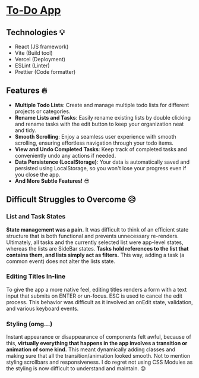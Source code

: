 # [To-Do App](https://to-do-app-spycrab-db.vercel.app/)

## Technologies :bulb:

- React (JS framework)
- Vite (Build tool)
- Vercel (Deployment)
- ESLint (Linter)
- Prettier (Code formatter)

## Features :fire:

- **Multiple Todo Lists**: Create and manage multiple todo lists for different projects or categories.
- **Rename Lists and Tasks**: Easily rename existing lists by double clicking and rename tasks with the edit button to keep your organization neat and tidy.
- **Smooth Scrolling**: Enjoy a seamless user experience with smooth scrolling, ensuring effortless navigation through your todo items.
- **View and Undo Completed Tasks**: Keep track of completed tasks and conveniently undo any actions if needed.
- **Data Persistence (LocalStorage)**: Your data is automatically saved and persisted using LocalStorage, so you won't lose your progress even if you close the app.
- **And More Subtle Features!** :sunglasses:

## Difficult Struggles to Overcome :disappointed_relieved:

### List and Task States

**State management was a pain.** It was difficult to think of an efficient state structure that is both functional and prevents unnecessary re-renders. Ultimately, all tasks and the currently selected list were app-level states, whereas the lists are SideBar states. **Tasks hold references to the list that contains them, and lists simply act as filters.** This way, adding a task (a common event) does not alter the lists state.

### Editing Titles In-line

To give the app a more native feel, editing titles renders a form with a text input that submits on ENTER or un-focus. ESC is used to cancel the edit process. This behavior was difficult as it involved an onEdit state, validation, and various keyboard events.

### Styling (omg...)

Instant appearance or disappearance of components felt awful, because of this, **virtually everything that happens in the app involves a transition or animation of some kind.** This meant dynamically adding classes and making sure that all the transition/animation looked smooth. Not to mention styling scrollbars and responsiveness. I do regret not using CSS Modules as the styling is now difficult to understand and maintain. :sweat:

